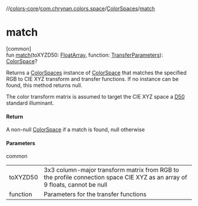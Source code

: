 //[colors-core](../../../index.md)/[com.chrynan.colors.space](../index.md)/[ColorSpaces](index.md)/[match](match.md)

# match

[common]\
fun [match](match.md)(toXYZD50: [FloatArray](https://kotlinlang.org/api/latest/jvm/stdlib/kotlin/-float-array/index.html), function: [TransferParameters](../-transfer-parameters/index.md)): [ColorSpace](../-color-space/index.md)?

Returns a [ColorSpaces](index.md) instance of [ColorSpace](../-color-space/index.md) that matches the specified RGB to CIE XYZ transform and transfer functions. If no instance can be found, this method returns null.

The color transform matrix is assumed to target the CIE XYZ space a [D50](../-illuminant/-d50.md) standard illuminant.

#### Return

A non-null [ColorSpace](../-color-space/index.md) if a match is found, null otherwise

#### Parameters

common

| | |
|---|---|
| toXYZD50 | 3x3 column-major transform matrix from RGB to the profile connection space CIE XYZ as an array of 9 floats, cannot be null |
| function | Parameters for the transfer functions |

